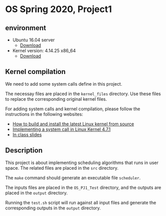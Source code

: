 # OS Spring 2020, Project1

## environment
- Ubuntu 16.04 server
    - [Download](http://releases.ubuntu.com/16.04/)
- Kernel version: 4.14.25 x86_64
    - [Download](https://cdn.kernel.org/pub/linux/kernel/v4.x/linux-4.14.25.tar.xz)

## Kernel compilation

We need to add some system calls define in this project.

The necessay files are placed in the ``kernel_files`` directory. Use these files to replace the corresponding original kernel files.

For adding system calls and kernel compilation, please follow the instructions in the following websites:

- [How to build and install the latest Linux kernel from source](https://medium.com/free-code-camp/building-and-installing-the-latest-linux-kernel-from-source-6d8df5345980)
- [Implementing a system call in Linux Kernel 4.7.1](https://medium.com/@ssreehari/implementing-a-system-call-in-linux-kernel-4-7-1-6f98250a8c38)
- [In class slides](https://www.dropbox.com/s/304idyd3txc8lhy/os2020_homework_1.pptx?dl=0#)

## Description

This project is about implementing scheduling algorithms that runs in user space. The related files are placed in the ``src`` directory.

The ``make`` command should generate an executable file ``scheduler``.

The inputs files are placed in the ``OS_PJ1_Test`` directory, and the outputs are placed in the ``output`` directory.

Running the ``test.sh`` script will run against all input files and generate the corresponding outputs in the ``output`` directory.